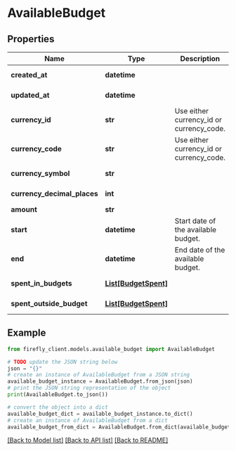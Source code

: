 # AvailableBudget


## Properties

Name | Type | Description | Notes
------------ | ------------- | ------------- | -------------
**created_at** | **datetime** |  | [optional] [readonly] 
**updated_at** | **datetime** |  | [optional] [readonly] 
**currency_id** | **str** | Use either currency_id or currency_code. | [optional] 
**currency_code** | **str** | Use either currency_id or currency_code. | [optional] 
**currency_symbol** | **str** |  | [optional] [readonly] 
**currency_decimal_places** | **int** |  | [optional] [readonly] 
**amount** | **str** |  | 
**start** | **datetime** | Start date of the available budget. | 
**end** | **datetime** | End date of the available budget. | 
**spent_in_budgets** | [**List[BudgetSpent]**](BudgetSpent.md) |  | [optional] [readonly] 
**spent_outside_budget** | [**List[BudgetSpent]**](BudgetSpent.md) |  | [optional] [readonly] 

## Example

```python
from firefly_client.models.available_budget import AvailableBudget

# TODO update the JSON string below
json = "{}"
# create an instance of AvailableBudget from a JSON string
available_budget_instance = AvailableBudget.from_json(json)
# print the JSON string representation of the object
print(AvailableBudget.to_json())

# convert the object into a dict
available_budget_dict = available_budget_instance.to_dict()
# create an instance of AvailableBudget from a dict
available_budget_from_dict = AvailableBudget.from_dict(available_budget_dict)
```
[[Back to Model list]](../README.md#documentation-for-models) [[Back to API list]](../README.md#documentation-for-api-endpoints) [[Back to README]](../README.md)



